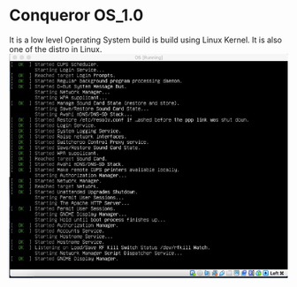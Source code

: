 # Conqueror OS_1.0
It is a low level Operating System build is build using Linux Kernel.
  It is also one of the distro in Linux.
<img src="images/image1.jpeg"></img>
<img crs="images/image2.jpeg"></img>

